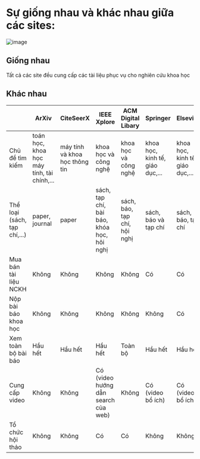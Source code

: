 # Sự giống nhau và khác nhau giữa các sites:
![image](https://user-images.githubusercontent.com/62539475/111033026-cf43cd80-8441-11eb-84fd-444685db99bc.png)

## Giống nhau
Tất cả các site đều cung cấp các tài liệu phục vụ cho nghiên cứu khoa học
## Khác nhau
|                              | ArXiv                                      | CiteSeerX                      | IEEE Xplore                                | ACM Digital Libary           | Springer                        | Elsevier                         | ResearchGate                     | Sci-Hub                         |
|------------------------------|--------------------------------------------|--------------------------------|--------------------------------------------|------------------------------|---------------------------------|----------------------------------|----------------------------------|---------------------------------|
| Chủ đề tìm kiếm              | toán học, khoa học máy tính, tài chính,... | máy tính và khoa học thông tin | khoa học và công nghệ                      | khoa học và công nghệ        | khoa học, kinh tế, giáo dục,... | khoa học, kinh tế, giáo dục,...  | khoa học, xã hội học, vũ trụ,... | khoa học, kinh tế, giáo dục,... |
| Thể loại (sách, tạp chí,...) | paper, journal                             | paper                          | sách, tạp chí, bài báo, khóa học, hôi nghị | sách, báo, tạp chí, hội nghị | sách, báo và tạp chí            | sách, báo, tạp chí               | sách, báo, tạp chí               | bài báo                         |
| Mua bán tài liệu NCKH        | Không                                      | Không                          | Không                                      | Không                        | Có                              | Có                               | Không                            | Không                           |
| Nộp bài báo khoa học         | Không                                      | Không                          | Không                                      | Không                        | Không                           | Có                               | Không                            | Không                           |
| Xem toàn bộ bài báo          | Hầu hết                                    | Hầu hết                        | Hầu hết                                    | Toàn bộ                      | Hầu hết                         | Hầu hết                          | Hầu hết                          | Toàn bộ                         |
| Cung cấp video               | Không                                      | Không                          | Có (video hướng dẫn search của web)        | Không                        | Có (video bổ ích)               | Có (video bổ ích)                | Không                            | Không                           |
| Tổ chức hội thảo             | Không                                      | Không                          | Có                                         | Có                           | Không                           | Không                            | Không                            | Không                           |
